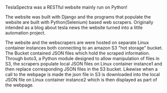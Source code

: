 TeslaSpectra was a RESTful website mainly run on Python!

The website was built with Django and the programs that populate the website are built with Python(Selenium) based web scrapers. Originally intended as a blog about tesla news the website turned into a little automation project. 

The website and the webscrapers are were hosted on separate Linux container instances both connecting to an amazon S3 "hot storage" bucket. The Bucket contained JSON files which hold the scraped information. Through boto3, a Python module designed to allow manipulation of files in S3, the scrapers populate local JSON files on Linux container instance1 and then replace corresponding JSON files in the S3 bucket. Likewise when a call to the webpage is made the json file in S3 is downloaded into the local JSON file on Linux container instance2 which is then displayed as part of the webpage.

